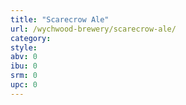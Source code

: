 ```yaml
---
title: "Scarecrow Ale"
url: /wychwood-brewery/scarecrow-ale/
category: 
style: 
abv: 0
ibu: 0
srm: 0
upc: 0
---
```


